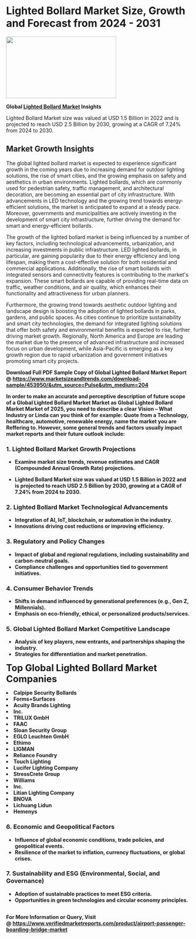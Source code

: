 <H1>Lighted Bollard Market Size, Growth and Forecast from 2024 - 2031</H1><img class="aligncenter size-medium wp-image-584254" src="https://thirdeyenews.in/wp-content/uploads/2024/09/Global-Market-Research-300x168.jpeg" alt="" width="300" height="168" /><p><strong>Global&nbsp;<a href="https://www.marketsizeandtrends.com/download-sample/453950/&amp;utm_source=Pulse&amp;utm_medium=204">Lighted Bollard Market</a> Insights</strong></p><p>Lighted Bollard Market size was valued at USD 1.5 Billion in 2022 and is projected to reach USD 2.5 Billion by 2030, growing at a CAGR of 7.24% from 2024 to 2030.</p><p><h2>Market Growth Insights</h2> <p>The global lighted bollard market is expected to experience significant growth in the coming years due to increasing demand for outdoor lighting solutions, the rise of smart cities, and the growing emphasis on safety and aesthetics in urban environments. Lighted bollards, which are commonly used for pedestrian safety, traffic management, and architectural decoration, are becoming an essential part of city infrastructure. With advancements in LED technology and the growing trend towards energy-efficient solutions, the market is anticipated to expand at a steady pace. Moreover, governments and municipalities are actively investing in the development of smart city infrastructure, further driving the demand for smart and energy-efficient bollards.</p> <p><strong></strong></p> <p>The growth of the lighted bollard market is being influenced by a number of key factors, including technological advancements, urbanization, and increasing investments in public infrastructure. LED lighted bollards, in particular, are gaining popularity due to their energy efficiency and long lifespan, making them a cost-effective solution for both residential and commercial applications. Additionally, the rise of smart bollards with integrated sensors and connectivity features is contributing to the market's expansion. These smart bollards are capable of providing real-time data on traffic, weather conditions, and air quality, which enhances their functionality and attractiveness for urban planners.</p> <p>Furthermore, the growing trend towards aesthetic outdoor lighting and landscape design is boosting the adoption of lighted bollards in parks, gardens, and public spaces. As cities continue to prioritize sustainability and smart city technologies, the demand for integrated lighting solutions that offer both safety and environmental benefits is expected to rise, further driving market growth. Regionally, North America and Europe are leading the market due to the presence of advanced infrastructure and increased focus on urban development, while Asia-Pacific is emerging as a key growth region due to rapid urbanization and government initiatives promoting smart city projects.</p> <p><strong></p><p><span class=""><strong>Download Full PDF Sample Copy of Global Lighted Bollard Market Report</strong> @ <a href="https://www.marketsizeandtrends.com/download-sample/453950/&amp;utm_source=Pulse&amp;utm_medium=204" target="_blank">https://www.marketsizeandtrends.com/download-sample/453950/&amp;utm_source=Pulse&amp;utm_medium=204</a></span></p><p>In order to make an accurate and perceptive description of future scope of a Global&nbsp;Lighted Bollard Market Market as Global&nbsp;Lighted Bollard Market Market of 2025, you need to describe a clear Vision &ndash; What Industry or Linda can you think of for example: Quote from a Technology, healthcare, automotive, renewable energy, name the market you are Reffering to. However, some general trends and factors usually impact market reports and their future outlook include:</p><h3>1.&nbsp;<strong>Lighted Bollard Market Growth Projections</strong></h3><ul><li>Examine market size trends, revenue estimates and CAGR (Compounded Annual Growth Rate) projections.</li><li><p>Lighted Bollard Market size was valued at USD 1.5 Billion in 2022 and is projected to reach USD 2.5 Billion by 2030, growing at a CAGR of 7.24% from 2024 to 2030.</p></li></ul><h3>2.&nbsp;<strong>Lighted Bollard Market Technological Advancements</strong></h3><ul><li>Integration of AI, IoT, blockchain, or automation in the industry.</li><li>Innovations driving cost reductions or improving efficiency.</li></ul><h3>3.&nbsp;<strong>Regulatory and Policy Changes</strong></h3><ul><li>Impact of global and regional regulations, including sustainability and carbon-neutral goals.</li><li>Compliance challenges and opportunities tied to government initiatives.</li></ul><h3>4.&nbsp;<strong>Consumer Behavior Trends</strong></h3><ul><li>Shifts in demand influenced by generational preferences (e.g., Gen Z, Millennials).</li><li>Emphasis on eco-friendly, ethical, or personalized products/services.</li></ul><h3>5.&nbsp;<strong>Global Lighted Bollard Market Competitive Landscape</strong></h3><ul><li>Analysis of key players, new entrants, and partnerships shaping the industry.</li><li>Strategies for differentiation and market penetration.</li></ul><p data-pm-slice="1 1 []"><span style="color: inherit; font-family: inherit; font-size: 25px;">Top Global Lighted Bollard Market Companies</span></p><div class="" data-test-id=""><p><li>Calpipe Security Bollards</li><li> Forms+Surfaces</li><li> Acuity Brands Lighting</li><li> Inc.</li><li> TRILUX GmbH</li><li> FAAC</li><li> Sloan Security Group</li><li> EGLO Leuchten GmbH</li><li> Ethimo</li><li> LIGMAN</li><li> Reliance Foundry</li><li> Touch Lighting</li><li> Lucifer Lighting Company</li><li> StressCrete Group</li><li> Williams</li><li> Inc.</li><li> Litian Lighting Company</li><li> BNOVA</li><li> Lichuang Lidun</li><li> Hemenys</li></p></div><h3>6.&nbsp;<strong>Economic and Geopolitical Factors</strong></h3><ul><li>Influence of global economic conditions, trade policies, and geopolitical events.</li><li>Resilience of the market to inflation, currency fluctuations, or global crises.</li></ul><h3>7.&nbsp;<strong>Sustainability and ESG (Environmental, Social, and Governance)</strong></h3><ul><li>Adoption of sustainable practices to meet ESG criteria.</li><li>Opportunities in green technologies and circular economy principles.</li></ul><h2><strong style="font-size: 14px;">For More Information or Query, Visit @&nbsp;</strong><a style="background-color: #ffffff; font-size: 14px;" href="https://www.marketsizeandtrends.com/report/lighted-bollard-market/" target="_blank">https://www.verifiedmarketreports.com/product/airport-passenger-boarding-bridge-market</a></h2>
